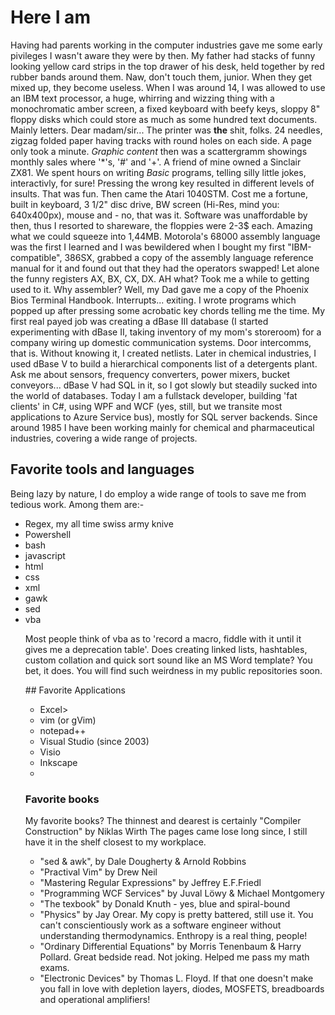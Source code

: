# Here I am
Having had parents working in the computer industries gave me some early pivileges I wasn't aware they were by then. My father had stacks of funny looking yellow card strips in the top drawer of his desk, held together by red rubber bands around them.
Naw, don't touch them, junior. When they get mixed up, they become useless. When I was around 14, I was allowed to use an IBM text processor, a huge, whirring and wizzing thing with a monochromatic amber screen, a fixed keyboard with beefy keys, sloppy 8" floppy disks which could store as much as some hundred text documents. Mainly letters. Dear madam/sir... 
The printer was __the__ shit, folks. 24 needles, zigzag folded paper having tracks with round holes on each side. A page only took a minute. _Graphic content_ then was a scattergramm showings monthly sales where '*'s, '#' and '+'. A friend of mine owned a Sinclair ZX81. We spent hours on writing *Basic* programs, telling silly little jokes, interactivly, for sure! Pressing the wrong key resulted in different levels of insults. That was fun. Then came the Atari 1040STM. Cost me a fortune, built in keyboard, 3 1/2" disc drive, BW screen (Hi-Res, mind you: 640x400px), mouse and - no, that was it. Software was unaffordable by then, thus I resorted to shareware, the floppies were 2-3$ each. Amazing what we could squeeze into 1,44MB. Motorola's 68000 assembly language was the first I learned  and I was bewildered when I bought my first "IBM-compatible", 386SX, grabbed a copy of the assembly language reference manual for it and found out that they had the operators swapped! Let alone the funny registers AX, BX, CX, DX. AH what? Took me a while to getting used to it. Why assembler? Well, my Dad gave me a copy of the Phoenix Bios Terminal Handbook. Interrupts... exiting. I wrote programs which popped up after pressing some acrobatic key chords telling me the time.
My first real payed job was creating a dBase III database (I started experimenting with dBase II, taking inventory of my mom's storeroom) for a company wiring up domestic communication systems. Door intercomms, that is. Without knowing it, I created netlists. Later in chemical industries, I used dBase V to build a hierarchical components list of a detergents plant. Ask me about sensors, frequency converters, power mixers, bucket conveyors...
dBase V had SQL in it, so I got slowly but steadily sucked into the world of databases.
Today I am a fullstack developer, building 'fat clients' in C#, using WPF and WCF (yes, still, but we transite most applications to Azure Service bus), mostly for SQL server backends.
Since around 1985 I have been working mainly for chemical and pharmaceutical industries, covering a wide range of projects.

## Favorite tools and languages
Being lazy by nature, I do employ a wide range of tools to save me from tedious work. Among them are:-
<ul>
  <li>Regex, my all time swiss army knive</li>
  <li>Powershell</li>
  <li>bash</li>
  <li>javascript</li>
  <li>html</li>
  <li>css</li>
  <li>xml</li>
  <li>gawk</li>
  <li>sed</li>
  <li>vba<p>
    Most people think of vba  as to 'record a macro, fiddle with it until it gives me a deprecation table'.
    Does creating linked lists, hashtables, custom collation and quick sort sound like an MS Word template?
    You bet, it does. You will find such weirdness in my public repositories soon.
  </p></li>
  ## Favorite Applications
  <ul>
  <li>Excel></li>
  <li>vim (or gVim)</li>
  <li>notepad++</li>
  <li>Visual Studio (since 2003)</li>
  <li>Visio</li>
  <li>Inkscape</li>
  <li></li>
  </ul>


### Favorite books
My favorite books? The thinnest and dearest is certainly
"Compiler Construction" by Niklas Wirth The pages came lose long since, I still have it in the shelf closest to my workplace. 
* "sed & awk", by Dale Dougherty & Arnold Robbins
* "Practival Vim" by Drew Neil
* "Mastering Regular Expressions" by Jeffrey E.F.Friedl
* "Programming WCF Services" by Juval L&ouml;wy & Michael Montgomery
* "The texbook" by Donald Knuth - yes, blue and spiral-bound
* "Physics" by Jay Orear. My copy is pretty battered, still use it. You can't conscientiously work as a software engineer without understanding thermodynamics. Enthropy is a real thing, people! 
* "Ordinary Differential Equations" by Morris Tenenbaum & Harry Pollard. Great bedside read. Not joking. Helped me pass my math exams. 
* "Electronic Devices" by Thomas L. Floyd. If that one doesn't make you fall in love with depletion layers, diodes, MOSFETS, breadboards and operational amplifiers!
<!---
michaelfriedl/michaelfriedl is a ✨ special ✨ repository because its `README.md` (this file) appears on your GitHub profile.
You can click the Preview link to take a look at your changes. https://github.com/michaelfriedl/michaelfriedl/tree/main
--->

